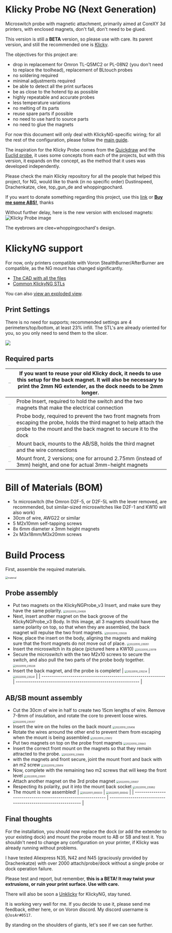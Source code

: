 # Klicky Probe NG (Next Generation)
Microswitch probe with magnetic attachment, primarily aimed at CoreXY 3d printers, with enclosed magnets, don't fall, don't need to be glued.

This version is still a **BETA** version, so please use with care.
Its parent version, and still the recommended one is [Klicky](https://github.com/jlas1/Klicky-Probe).

The objectives for this project are:
- drop in replacement for Omron TL-Q5MC2 or PL-08N2 (you don't need to replace the toolhead), replacement of BLtouch probes
- no soldering required
- minimal adjustments required
- be able to detect all the print surfaces
- be as close to the hotend tip as possible
- highly repeatable and accurate probes
- less temperature variations
- no melting of its parts
- reuse spare parts if possible
- no need to use hard to source parts
- no need to glue the magnets

For now this document will only deal with KlickyNG-specific wiring; for all the rest of the configuration, please follow the [main guide](https://github.com/jlas1/Klicky-Probe).

The inspiration for the Klicky Probe comes from the [Quickdraw](https://github.com/Annex-Engineering/Quickdraw_Probe) and the [Euclid probe](https://github.com/nionio6915/Euclid_Probe), it uses some concepts from each of the projects, but with this version, it expands on the concept, as the method that it uses was developed independently. 

Please check the main Klicky repository for all the people that helped this project, for NG, would like to thank (in no specific order) Dustinspeed, Drachenkatze, clee, top_gun_de and whoppingpochard.

If you want to donate something regarding this project, use this [link](https://paypal.me/Josar154) or [__Buy me some ABS!__](https://www.buymeacoffee.com/JosAr), thanks

Without further delay, here is the new version with enclosed magnets:
![Klicky Probe image](Photos/overview.jpg)

The eyebrows are clee+whoppingpochard's design.

# KlickyNG support

For now, only printers compatible with Voron StealthBurner/AfterBurner are compatible, as the NG mount has changed significantly.

- [The CAD with all the files](./CAD)
- [Common KlickyNG STLs](./STL)

You can also [view an exploded view](https://youtu.be/mlyU2tHjebo).

## Print Settings

There is no need for supports; recommended settings are 4 perimeters/top/bottom, at least 23% infill. The STL's are already oriented for you, so you only need to send them to the slicer.

![](./Photos/print_orientation.jpg)

## Required parts

| <img src="./Photos/NG_Probe_Dock.JPG" alt="NG_Probe_Dock" style="zoom:5%;" /><img src="./Photos/NG_2mm_extender.JPG" alt="NG_2mm_extender" style="zoom: 5%;" /> | If you want to reuse your old Klicky dock, it needs to use this setup for the back magnet. It will also be necessary to print the 2mm NG extender, as the dock needs to be 2mm longer. |
| :----------------------------------------------------------: | ------------------------------------------------------------ |
| <img src="./Photos/NG_Probe_insert.JPG" alt="NG_Probe_insert" style="zoom:5%;" /> | Probe Insert, required to hold the switch and the two magnets that make the electrical connection |
| <img src="./Photos/NG_Probe_body.JPG" alt="NG_Probe_body" style="zoom:5%;" /> | Probe body, required to prevent the two front magnets from escaping the probe, holds the third magnet to help attach the probe to the mount and the back magnet to secure it to the dock |
| <img src="./Photos/NG_back_mount.JPG" alt="NG_back_mount" style="zoom:5%;" /> | Mount back, mounts to the AB/SB, holds the third magnet and the wire connections |
| <img src="./Photos/NG_front_mount_3mm.JPG" alt="NG_front_mount_3mm" style="zoom:5%;" /><img src="./Photos/NG_front_mount.JPG" alt="NG_front_mount" style="zoom:5%;" /> | Mount front, 2 versions; one for arround 2.75mm (instead of 3mm) height, and one for actual 3mm-height magnets |

# Bill of Materials (BOM)

- 1x microswitch (the Omron D2F-5, or D2F-5L with the lever removed, are recommended, but similar-sized microswitches like D2F-1 and KW10 will also work)
- 30cm of wire, AWG22 or similar
- 5 M2x10mm self-tapping screws
- 8x 6mm diameter x 3mm height magnets
- 2x M3x18mm/M3x20mm screws

# Build Process

First, assemble the required materials.

<img src="./Photos/20220510_234804.jpg" alt="material" style="zoom:50%;" />

## Probe assembly

- Put two magnets on the KlickyNGProbe_v3 Insert, and make sure they have the same polarity.
  <img src="./Photos/20220510_234928.jpg" alt="20220510_234928" style="zoom:50%;" />
- Next, insert another magnet on the back groove of the KlickyNGProbe_v3 Body. In this image, all 3 magnets should have the same polarity on top, so that when they are assembled, the back magnet will repulse the two front magnets.
  <img src="./Photos/20220510_235026.jpg" alt="20220510_235026" style="zoom:50%;" />
- Now, place the insert on the body, aligning the magnets and making sure that the front magnets do not move out of place.
  <img src="./Photos/20220510_235051.jpg" alt="20220510_235051" style="zoom:50%;" />
- Insert the microswitch in its place (pictured here a KW10)
  <img src="./Photos/20220510_235119.jpg" alt="20220510_235119" style="zoom:50%;" />
- Secure the microswitch with the two M2x10 screws to secure the switch, and also pull the two parts of the probe body together.
  <img src="./Photos/20220510_235228.jpg" alt="20220510_235228" style="zoom:50%;" />
- Insert the back magnet, and the probe is complete!
  | <img src="./Photos/20220510_235234.jpg" alt="20220510_235234" style="zoom:50%;" /> | <img src="./Photos/20220510_235241.jpg" alt="20220510_235241" style="zoom:50%;" /> |
  | ------------------------------------------------------------ | ------------------------------------------------------------ |

## AB/SB mount assembly

- Cut the 30cm of wire in half to create two 15cm lengths of wire. Remove 7-8mm of insulation, and rotate the core to prevent loose wires.
  <img src="./Photos/20220510_235357.jpg" alt="20220510_235357" style="zoom:50%;" />
- Insert the wire on the holes on the back mount
  <img src="./Photos/20220510_235456.jpg" alt="20220510_235456" style="zoom:50%;" />
- Rotate the wires arround the other end to prevent them from escaping when the mount is being assembled
  <img src="./Photos/20220510_235612.jpg" alt="20220510_235612" style="zoom:50%;" />
- Put two magnets on top on the probe front magnets
  <img src="./Photos/20220510_235643.jpg" alt="20220510_235643" style="zoom:50%;" />
- Insert the correct front mount on the magnets so that they remain attracted to the probe.
  <img src="./Photos/20220510_235658.jpg" alt="20220510_235658" style="zoom:50%;" />
- with the magnets and front secure, joint the mount front and back with an m2 screw
  <img src="./Photos/20220510_235814.jpg" alt="20220510_235814" style="zoom:50%;" />
- Now, complete with the remaining two m2 screws that will keep the front level
  <img src="./Photos/20220510_235911.jpg" alt="20220510_235911" style="zoom:50%;" />
- Attach another magnet on the 3rd probe magnet
  <img src="./Photos/20220510_235937.jpg" alt="20220510_235937" style="zoom:50%;" />
- Respecting its polarity, put it into the mount back socket
  <img src="./Photos/20220510_235952.jpg" alt="20220510_235952" style="zoom:50%;" />
- The mount is now assembled!
  | <img src="./Photos/20220511_000033.jpg" alt="20220511_000033" style="zoom:50%;" /> | <img src="./Photos/20220511_000042.jpg" alt="20220511_000042" style="zoom:50%;" /> |
  | ------------------------------------------------------------ | ------------------------------------------------------------ |

## Final thoughts

For the installation, you should now replace the dock (or add the extender to your existing dock) and mount the probe mount to AB or SB and test it. You shouldn't need to change any configuration on your printer, if Klicky was already running without problems.

I have tested Aliexpress N35, N42 and N45 (graciously provided by Drachenkatze) with over 2000 attach/probe/dock without a single probe or dock operation failure.

Please test and report, but remember, **this is a BETA! It may twist your extrusions, or ruin your print surface. Use with care.**

There will also be soon a [Unklicky](https://github.com/majarspeed/Unklicky) for KlickyNG, stay tuned.

It is working very well for me. If you decide to use it, please send me feedback, either here, or on Voron discord. My discord username is `@JosAr#0517`.

By standing on the shoulders of giants, let's see if we can see further.
